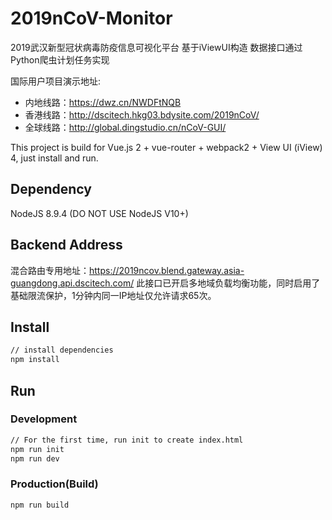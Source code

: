 # 2019nCoV-Monitor
2019武汉新型冠状病毒防疫信息可视化平台
基于iViewUI构造 数据接口通过Python爬虫计划任务实现

国际用户项目演示地址:

- 内地线路：https://dwz.cn/NWDFtNQB
- 香港线路：http://dscitech.hkg03.bdysite.com/2019nCoV/
- 全球线路：http://global.dingstudio.cn/nCoV-GUI/

This project is build for Vue.js 2 + vue-router + webpack2 + View UI (iView) 4, just install and run.

## Dependency
NodeJS 8.9.4 (DO NOT USE NodeJS V10+)

## Backend Address
混合路由专用地址：https://2019ncov.blend.gateway.asia-guangdong.api.dscitech.com/
此接口已开启多地域负载均衡功能，同时启用了基础限流保护，1分钟内同一IP地址仅允许请求65次。

## Install
```bash
// install dependencies
npm install
```
## Run
### Development
```bash
// For the first time, run init to create index.html
npm run init
npm run dev
```
### Production(Build)
```bash
npm run build
```
